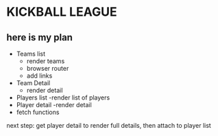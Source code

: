 # KICKBALL LEAGUE

## here is my plan

- Teams list
    - render teams
    - browser router
    - add links
- Team Detail
    - render detail
- Players list
    -render list of players
- Player detail
    -render detail
- fetch functions

next step: get player detail to render full details, then attach to player list